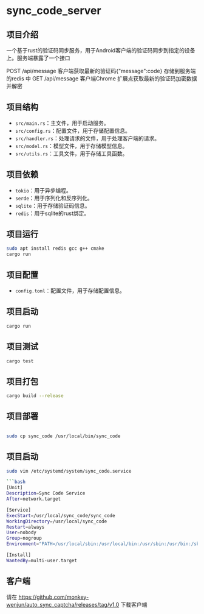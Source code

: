 # sync_code_server

## 项目介绍

一个基于rust的验证码同步服务，用于Android客户端的验证码同步到指定的设备上。服务端暴露了一个接口

POST /api/message  客户端获取最新的验证码{"message":code} 存储到服务端的redis 中
GET /api/message  客户端Chrome 扩展点获取最新的验证码加密数据并解密

## 项目结构

- `src/main.rs`：主文件，用于启动服务。
- `src/config.rs`：配置文件，用于存储配置信息。
- `src/handler.rs`：处理请求的文件，用于处理客户端的请求。
- `src/model.rs`：模型文件，用于存储模型信息。
- `src/utils.rs`：工具文件，用于存储工具函数。

## 项目依赖

- `tokio`：用于异步编程。
- `serde`：用于序列化和反序列化。
- `sqlite`：用于存储验证码信息。
- `redis`：用于sqlite的rust绑定。

## 项目运行

```bash
sudo apt install redis gcc g++ cmake
cargo run
``` 


## 项目配置

- `config.toml`：配置文件，用于存储配置信息。

## 项目启动

```bash
cargo run
```

## 项目测试

```bash
cargo test
```

## 项目打包

```bash
cargo build --release
```

## 项目部署

```bash

sudo cp sync_code /usr/local/bin/sync_code
```

## 项目启动

```bash
sudo vim /etc/systemd/system/sync_code.service

```bash
[Unit]
Description=Sync Code Service
After=network.target

[Service]
ExecStart=/usr/local/sync_code/sync_code
WorkingDirectory=/usr/local/sync_code
Restart=always
User=nobody
Group=nogroup
Environment="PATH=/usr/local/sbin:/usr/local/bin:/usr/sbin:/usr/bin:/sbin:/bin"

[Install]
WantedBy=multi-user.target

```


## 客户端
请在 https://github.com/monkey-wenjun/auto_sync_captcha/releases/tag/v1.0 下载客户端
